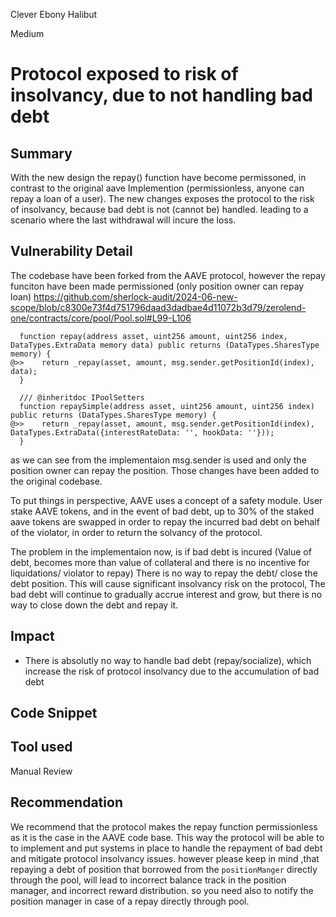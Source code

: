 Clever Ebony Halibut

Medium

# Protocol exposed to risk of insolvancy, due to not handling bad debt

## Summary
With the new design the repay() function have become permissoned, in contrast to the original aave Implemention (permissionless, anyone can repay a loan of a user). The new changes exposes the protocol to the risk of insolvancy, because bad debt is not (cannot be) handled. leading to a scenario where the last withdrawal will incure the loss. 

## Vulnerability Detail
The codebase have been forked from the AAVE protocol, however the repay funciton have been made permissioned (only position owner can repay loan)
https://github.com/sherlock-audit/2024-06-new-scope/blob/c8300e73f4d751796daad3dadbae4d11072b3d79/zerolend-one/contracts/core/pool/Pool.sol#L99-L106

```solidity
  function repay(address asset, uint256 amount, uint256 index, DataTypes.ExtraData memory data) public returns (DataTypes.SharesType memory) {
@>>    return _repay(asset, amount, msg.sender.getPositionId(index), data);
  }

  /// @inheritdoc IPoolSetters
  function repaySimple(address asset, uint256 amount, uint256 index) public returns (DataTypes.SharesType memory) {
@>>    return _repay(asset, amount, msg.sender.getPositionId(index), DataTypes.ExtraData({interestRateData: '', hookData: ''}));
  }
```

as we can see from the implementaion msg.sender is used and only the position owner can repay the position. Those changes have been added to the original codebase.

To put things in perspective, AAVE uses a concept of a safety module. User stake AAVE tokens, and in the event of bad debt, up to 30% of the staked aave tokens are swapped in order to repay the incurred bad debt on behalf of the violator, in order to return the solvancy of the protocol.

The problem in the implementaion now, is if bad debt is incured (Value of debt, becomes more than value of collateral and there is no incentive for liquidations/ violator to repay) There is no way to repay the debt/ close the debt position. This will cause significant insolvancy risk on the protocol, 
The bad debt will continue to gradually accrue interest and grow, but there is no way to close down the debt and repay it.

## Impact
- There is absolutly no way to handle bad debt (repay/socialize), which increase the risk of protocol insolvancy due to the accumulation of bad debt
## Code Snippet

## Tool used

Manual Review

## Recommendation
We recommend that the protocol makes the repay function permissionless as it is the case in the AAVE code base. This way the protocol will be able to to implement and put systems in place to handle the repayment of bad debt and mitigate protocol insolvancy issues. however please keep in mind ,that repaying a debt of position that borrowed from the `positionManger` directly through the pool, will lead to incorrect balance track in the position manager, and incorrect reward distribution. so you need also to notify the position manager in case of a repay directly through pool. 
